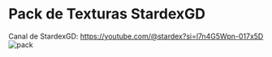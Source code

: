 # Pack de Texturas StardexGD
Canal de StardexGD: https://youtube.com/@stardex?si=l7n4G5Wpn-017x5D
![pack](https://github.com/user-attachments/assets/f216a30f-7190-44ad-952a-92b306d47c3a)

